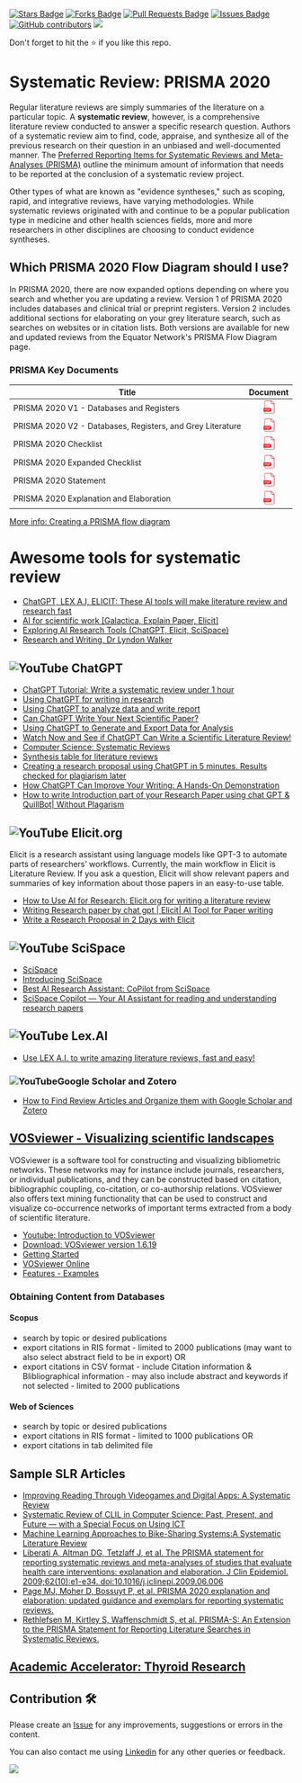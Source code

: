 <a href="https://github.com/drshahizan/research-material/stargazers"><img src="https://img.shields.io/github/stars/drshahizan/research-material" alt="Stars Badge"/></a>
<a href="https://github.com/drshahizan/research-material/network/members"><img src="https://img.shields.io/github/forks/drshahizan/research-material" alt="Forks Badge"/></a>
<a href="https://github.com/drshahizan/research-material/pulls"><img src="https://img.shields.io/github/issues-pr/drshahizan/research-material" alt="Pull Requests Badge"/></a>
<a href="https://github.com/drshahizan/research-material/issues"><img src="https://img.shields.io/github/issues/drshahizan/research-material" alt="Issues Badge"/></a>
<a href="https://github.com/drshahizan/research-material/graphs/contributors"><img alt="GitHub contributors" src="https://img.shields.io/github/contributors/drshahizan/research-material?color=2b9348"></a>
![](https://visitor-badge.glitch.me/badge?page_id=drshahizan/research-material)

Don't forget to hit the :star: if you like this repo.


# Systematic Review: PRISMA 2020
Regular literature reviews are simply summaries of the literature on a particular topic. A **systematic review**, however, is a comprehensive literature review conducted to answer a specific research question. Authors of a systematic review aim to find, code, appraise, and synthesize all of the previous research on their question in an unbiased and well-documented manner. The [Preferred Reporting Items for Systematic Reviews and Meta-Analyses (PRISMA)](https://www.prisma-statement.org/) outline the minimum amount of information that needs to be reported at the conclusion of a systematic review project. 

Other types of what are known as "evidence syntheses," such as scoping, rapid, and integrative reviews, have varying methodologies. While systematic reviews originated with and continue to be a popular publication type in medicine and other health sciences fields, more and more researchers in other disciplines are choosing to conduct evidence syntheses. 

## Which PRISMA 2020 Flow Diagram should I use?
In PRISMA 2020, there are now expanded options depending on where you search and whether you are updating a review. Version 1 of PRISMA 2020 includes databases and clinical trial or preprint registers.  Version 2 includes additional sections for elaborating on your grey literature search, such as searches on websites or in citation lists.  Both versions are available for new and updated reviews from the Equator Network's PRISMA Flow Diagram page.

### PRISMA Key Documents
| Title | Document |
| ----- | :------: |
| PRISMA 2020 V1 - Databases and Registers	 |  <a href="https://guides.lib.unc.edu/ld.php?content_id=61167715" ><img src="https://github.com/drshahizan/courses/blob/main/ULRS1012/images/pdf64.png" width="24px" height="24px" ></a> |
| PRISMA 2020 V2 - Databases, Registers, and Grey Literature 	 |  <a href="https://guides.lib.unc.edu/ld.php?content_id=61167765" ><img src="https://github.com/drshahizan/courses/blob/main/ULRS1012/images/pdf64.png" width="24px" height="24px" ></a> |
| PRISMA 2020 Checklist |  <a href="http://dx.doi.org/10.1136/bmj.n71" ><img src="https://github.com/drshahizan/courses/blob/main/ULRS1012/images/pdf64.png" width="24px" height="24px" ></a> |
| PRISMA 2020 Expanded Checklist |  <a href="https://guides.lib.unc.edu/ld.php?content_id=61167653" ><img src="https://github.com/drshahizan/courses/blob/main/ULRS1012/images/pdf64.png" width="24px" height="24px" ></a> |
| PRISMA 2020 Statement | <a href="http://dx.doi.org/10.1136/bmj.n160" ><img src="https://github.com/drshahizan/courses/blob/main/ULRS1012/images/pdf64.png" width="24px" height="24px" ></a> |
| PRISMA 2020 Explanation and Elaboration | <a href="./PRISMA_2020_checklist.docx" ><img src="https://github.com/drshahizan/courses/blob/main/ULRS1012/images/pdf64.png" width="24px" height="24px" ></a> |

[More info: Creating a PRISMA flow diagram](https://guides.lib.unc.edu/prisma)

# Awesome tools for systematic review
- [ChatGPT, LEX A.I, ELICIT: These AI tools will make literature review and research fast](https://youtu.be/mAsI_yDUIZk)
- [AI for scientific work [Galactica, Explain Paper, Elicit]](https://youtu.be/v-E7xLi_-mk)
- [Exploring AI Research Tools (ChatGPT, Elicit, SciSpace)](https://youtu.be/Jz-mW3azUMw)
- [Research and Writing, Dr Lyndon Walker](https://youtube.com/playlist?list=PL4Brb3wh2n0w2ucHQmmSZtY8SuwBifzuw)

## <img src="https://cdn3.emoji.gg/emojis/YouTube.png" width="24px" height="24px" alt="YouTube"> ChatGPT 
- [ChatGPT Tutorial: Write a systematic review under 1 hour](https://youtu.be/RgzBIQfi1nI)
- [Using ChatGPT for writing in research](https://youtu.be/tEdM9e_ycFU)
- [Using ChatGPT to analyze data and write report](https://youtu.be/EI7Anh79oa0)
- [Can ChatGPT Write Your Next Scientific Paper?](https://youtu.be/wnGPt030IG4)
- [Using ChatGPT to Generate and Export Data for Analysis](https://youtu.be/kcehSSwGABE)
- [Watch Now and See if ChatGPT Can Write a Scientific Literature Review!](https://youtu.be/B9m-aV51Xdo)
- [Computer Science: Systematic Reviews](https://guides.library.unr.edu/c.php?g=51145&p=7853775#:~:text=A%20systematic%20review%2C%20however%2C%20is,unbiased%20and%20well%2Ddocumented%20manner.)
- [Synthesis table for literature reviews](https://youtu.be/WG6uKQjOhaU)
- [Creating a research proposal using ChatGPT in 5 minutes. Results checked for plagiarism later](https://youtu.be/dPIkvjFnTkw)
- [How ChatGPT Can Improve Your Writing: A Hands-On Demonstration](https://youtu.be/lSpT87IdFoE)
- [How to write Introduction part of your Research Paper using chat GPT & QuillBot| Without Plagarism](https://youtu.be/mAsI_yDUIZk)

## <img src="https://cdn3.emoji.gg/emojis/YouTube.png" width="24px" height="24px" alt="YouTube"> Elicit.org
Elicit is a research assistant using language models like GPT-3 to automate parts of researchers’ workflows. Currently, the main workflow in Elicit is Literature Review. If you ask a question, Elicit will show relevant papers and summaries of key information about those papers in an easy-to-use table.

- [How to Use AI for Research: Elicit.org for writing a literature review](https://youtu.be/Oy2myE76ZfY)
- [Writing Research paper by chat gpt | Elicit| AI Tool for Paper writing](https://youtu.be/mAsI_yDUIZk)
- [Write a Research Proposal in 2 Days with Elicit](https://youtu.be/YO9UiBWx6jw)

## <img src="https://cdn3.emoji.gg/emojis/YouTube.png" width="24px" height="24px" alt="YouTube"> SciSpace
- [SciSpace](https://typeset.io/)
- [Introducing SciSpace](https://youtu.be/-pnbXQufCro)
- [Best AI Research Assistant: CoPilot from SciSpace](https://youtu.be/GVh3p-8Pae8)
- [SciSpace Copilot — Your AI Assistant for reading and understanding research papers](https://www.youtube.com/live/3yqT-zREgjA?feature=share)

## <img src="https://cdn3.emoji.gg/emojis/YouTube.png" width="24px" height="24px" alt="YouTube"> Lex.AI 
- [Use LEX A.I. to write amazing literature reviews, fast and easy!](https://youtu.be/OVyvOuMojzQ)

### <img src="https://cdn3.emoji.gg/emojis/YouTube.png" width="24px" height="24px" alt="YouTube">Google Scholar and Zotero
- [How to Find Review Articles and Organize them with Google Scholar and Zotero](https://youtu.be/4_9ltNgVkfE)

## [VOSviewer - Visualizing scientific landscapes](https://www.vosviewer.com/)
VOSviewer is a software tool for constructing and visualizing bibliometric networks. These networks may for instance include journals, researchers, or individual publications, and they can be constructed based on citation, bibliographic coupling, co-citation, or co-authorship relations. VOSviewer also offers text mining functionality that can be used to construct and visualize co-occurrence networks of important terms extracted from a body of scientific literature.
- [Youtube: Introduction to VOSviewer](https://youtu.be/9dTWkNRxUtw)
- [Download: VOSviewer version 1.6.19](https://www.vosviewer.com/download)
- [Getting Started](https://www.vosviewer.com/getting-started)
- [VOSviewer Online](https://app.vosviewer.com/)
- [Features - Examples](https://www.vosviewer.com/features/examples)

### Obtaining Content from Databases
#### Scopus
- search by topic or desired publications
- export citations in RIS format  - limited to 2000 publications  (may want to also select abstract field to be in export) OR
- export citations in CSV format - include Citation information & Blibliographical information - may also include abstract and keywords if not selected - limited to 2000 publications

#### Web of Sciences
- search by topic or desired publications
- export citations in RIS format  - limited to 1000 publications OR
- export citations in tab delimited file 

## Sample SLR Articles
- [Improving Reading Through Videogames and Digital Apps: A Systematic Review](./slr1.pdf)
- [Systematic Review of CLIL in Computer Science: Past, Present, and Future — with a Special Focus on Using ICT](./slr2.pdf)
- [Machine Learning Approaches to Bike-Sharing Systems:A Systematic Literature Review](./slr3.pdf)
- [Liberati A, Altman DG, Tetzlaff J, et al. The PRISMA statement for reporting systematic reviews and meta-analyses of studies that evaluate health care interventions: explanation and elaboration. J Clin Epidemiol. 2009;62(10):e1-e34. doi:10.1016/j.jclinepi.2009.06.006](https://pubmed.ncbi.nlm.nih.gov/19631507/)
- [Page MJ, Moher D, Bossuyt P, et al. PRISMA 2020 explanation and elaboration: updated guidance and exemplars for reporting systematic reviews.]( https://osf.io/preprints/metaarxiv/gwdhk/)
- [Rethlefsen M, Kirtley S, Waffenschmidt S, et al. PRISMA-S: An Extension to the PRISMA Statement for Reporting Literature Searches in Systematic Reviews.](https://osf.io/sfc38/)

## [Academic Accelerator: Thyroid Research](https://academic-accelerator.com/Impact-of-Journal/Thyroid-Research#:~:text=The%202022%2D2023%20Journal's%20Impact,is%20just%20updated%20in%202023.)


## Contribution 🛠️
Please create an [Issue](https://github.com/drshahizan/research-material/issues) for any improvements, suggestions or errors in the content.

You can also contact me using [Linkedin](https://www.linkedin.com/in/drshahizan/) for any other queries or feedback.

![](https://visitor-badge.glitch.me/badge?page_id=drshahizan)
